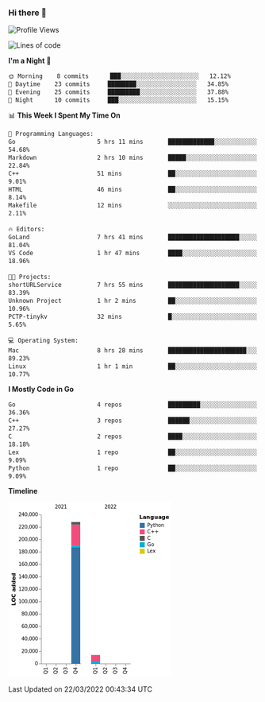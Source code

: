 ### Hi there 👋

<!--START_SECTION:waka-->
![Profile Views](http://img.shields.io/badge/Profile%20Views-1-blue)

![Lines of code](https://img.shields.io/badge/From%20Hello%20World%20I%27ve%20Written-242%20Thousand%20lines%20of%20code-blue)

**I'm a Night 🦉** 

```text
🌞 Morning    8 commits      ███░░░░░░░░░░░░░░░░░░░░░░   12.12% 
🌆 Daytime    23 commits     ████████░░░░░░░░░░░░░░░░░   34.85% 
🌃 Evening    25 commits     █████████░░░░░░░░░░░░░░░░   37.88% 
🌙 Night      10 commits     ███░░░░░░░░░░░░░░░░░░░░░░   15.15%

```


📊 **This Week I Spent My Time On** 

```text
💬 Programming Languages: 
Go                       5 hrs 11 mins       █████████████░░░░░░░░░░░░   54.68% 
Markdown                 2 hrs 10 mins       █████░░░░░░░░░░░░░░░░░░░░   22.84% 
C++                      51 mins             ██░░░░░░░░░░░░░░░░░░░░░░░   9.01% 
HTML                     46 mins             ██░░░░░░░░░░░░░░░░░░░░░░░   8.14% 
Makefile                 12 mins             ░░░░░░░░░░░░░░░░░░░░░░░░░   2.11%

🔥 Editors: 
GoLand                   7 hrs 41 mins       ████████████████████░░░░░   81.04% 
VS Code                  1 hr 47 mins        ████░░░░░░░░░░░░░░░░░░░░░   18.96%

🐱‍💻 Projects: 
shortURLService          7 hrs 55 mins       ████████████████████░░░░░   83.39% 
Unknown Project          1 hr 2 mins         ██░░░░░░░░░░░░░░░░░░░░░░░   10.96% 
PCTP-tinykv              32 mins             █░░░░░░░░░░░░░░░░░░░░░░░░   5.65%

💻 Operating System: 
Mac                      8 hrs 28 mins       ██████████████████████░░░   89.23% 
Linux                    1 hr 1 min          ██░░░░░░░░░░░░░░░░░░░░░░░   10.77%

```

**I Mostly Code in Go** 

```text
Go                       4 repos             █████████░░░░░░░░░░░░░░░░   36.36% 
C++                      3 repos             ██████░░░░░░░░░░░░░░░░░░░   27.27% 
C                        2 repos             ████░░░░░░░░░░░░░░░░░░░░░   18.18% 
Lex                      1 repo              ██░░░░░░░░░░░░░░░░░░░░░░░   9.09% 
Python                   1 repo              ██░░░░░░░░░░░░░░░░░░░░░░░   9.09%

```


**Timeline**

![Chart not found](https://raw.githubusercontent.com/h3n4l/h3n4l/main/charts/bar_graph.png) 


 Last Updated on 22/03/2022 00:43:34 UTC
<!--END_SECTION:waka-->

